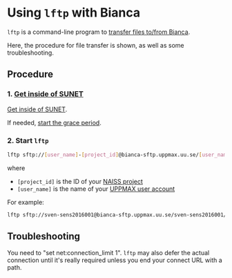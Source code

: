 # Using `lftp` with Bianca

`lftp` is a command-line program
to [transfer files to/from Bianca](../cluster_guides/transfer_bianca.md).

Here, the procedure for file transfer is shown,
as well as some troubleshooting.

## Procedure

### 1. [Get inside of SUNET](../getting_started/get_inside_sunet.md)

[Get inside of SUNET](../getting_started/get_inside_sunet.md).

If needed, [start the grace period](../cluster_guides/grace_period.md).

### 2. Start `lftp`

```bash
lftp sftp://[user_name]-[project_id]@bianca-sftp.uppmax.uu.se/[user_name]-[project_id]/
```

where

- `[project_id]` is the ID of your [NAISS project](../getting_started/project.md)
- `[user_name]` is the name of your [UPPMAX user account](../getting_started/user_account.md)

For example:

```bash
lftp sftp://sven-sens2016001@bianca-sftp.uppmax.uu.se/sven-sens2016001/
```

## Troubleshooting

You need to "set net:connection_limit 1".
`lftp` may also defer the actual connection
until it's really required unless you end your connect URL with a path.
